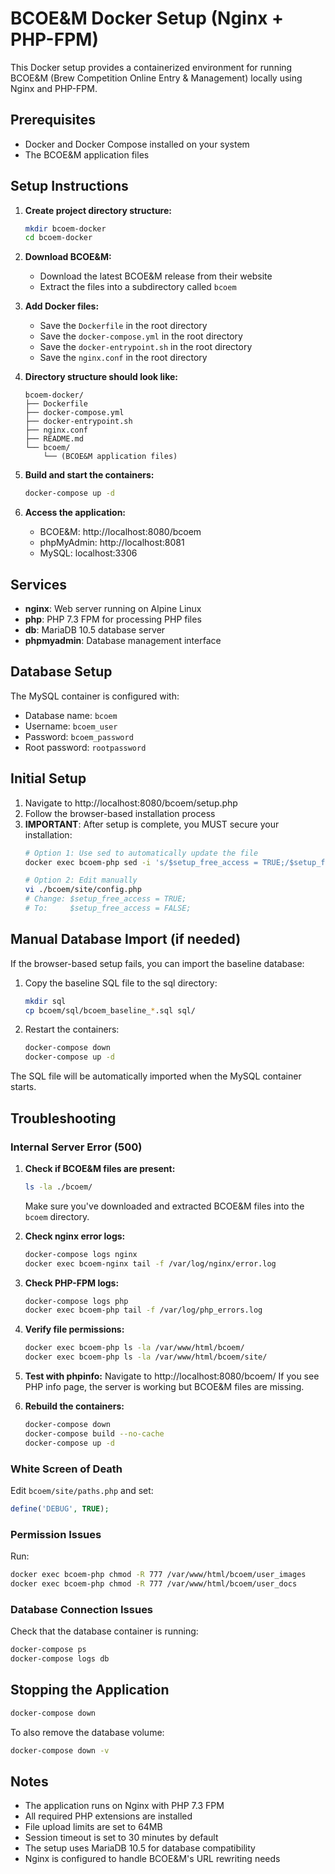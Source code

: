 # BCOE&M Docker Setup (Nginx + PHP-FPM)

This Docker setup provides a containerized environment for running BCOE&M (Brew Competition Online Entry & Management) locally using Nginx and PHP-FPM.

## Prerequisites

- Docker and Docker Compose installed on your system
- The BCOE&M application files

## Setup Instructions

1. **Create project directory structure:**
   ```bash
   mkdir bcoem-docker
   cd bcoem-docker
   ```

2. **Download BCOE&M:**
   - Download the latest BCOE&M release from their website
   - Extract the files into a subdirectory called `bcoem`

3. **Add Docker files:**
   - Save the `Dockerfile` in the root directory
   - Save the `docker-compose.yml` in the root directory
   - Save the `docker-entrypoint.sh` in the root directory
   - Save the `nginx.conf` in the root directory

4. **Directory structure should look like:**
   ```
   bcoem-docker/
   ├── Dockerfile
   ├── docker-compose.yml
   ├── docker-entrypoint.sh
   ├── nginx.conf
   ├── README.md
   └── bcoem/
       └── (BCOE&M application files)
   ```

5. **Build and start the containers:**
   ```bash
   docker-compose up -d
   ```

6. **Access the application:**
   - BCOE&M: http://localhost:8080/bcoem
   - phpMyAdmin: http://localhost:8081
   - MySQL: localhost:3306

## Services

- **nginx**: Web server running on Alpine Linux
- **php**: PHP 7.3 FPM for processing PHP files
- **db**: MariaDB 10.5 database server
- **phpmyadmin**: Database management interface

## Database Setup

The MySQL container is configured with:
- Database name: `bcoem`
- Username: `bcoem_user`
- Password: `bcoem_password`
- Root password: `rootpassword`

## Initial Setup

1. Navigate to http://localhost:8080/bcoem/setup.php
2. Follow the browser-based installation process
3. **IMPORTANT**: After setup is complete, you MUST secure your installation:
   ```bash
   # Option 1: Use sed to automatically update the file
   docker exec bcoem-php sed -i 's/$setup_free_access = TRUE;/$setup_free_access = FALSE;/g' /var/www/html/bcoem/site/config.php
   
   # Option 2: Edit manually
   vi ./bcoem/site/config.php
   # Change: $setup_free_access = TRUE;
   # To:     $setup_free_access = FALSE;
   ```

## Manual Database Import (if needed)

If the browser-based setup fails, you can import the baseline database:

1. Copy the baseline SQL file to the sql directory:
   ```bash
   mkdir sql
   cp bcoem/sql/bcoem_baseline_*.sql sql/
   ```

2. Restart the containers:
   ```bash
   docker-compose down
   docker-compose up -d
   ```

The SQL file will be automatically imported when the MySQL container starts.

## Troubleshooting

### Internal Server Error (500)

1. **Check if BCOE&M files are present:**
   ```bash
   ls -la ./bcoem/
   ```
   Make sure you've downloaded and extracted BCOE&M files into the `bcoem` directory.

2. **Check nginx error logs:**
   ```bash
   docker-compose logs nginx
   docker exec bcoem-nginx tail -f /var/log/nginx/error.log
   ```

3. **Check PHP-FPM logs:**
   ```bash
   docker-compose logs php
   docker exec bcoem-php tail -f /var/log/php_errors.log
   ```

4. **Verify file permissions:**
   ```bash
   docker exec bcoem-php ls -la /var/www/html/bcoem/
   docker exec bcoem-php ls -la /var/www/html/bcoem/site/
   ```

5. **Test with phpinfo:**
   Navigate to http://localhost:8080/bcoem/
   If you see PHP info page, the server is working but BCOE&M files are missing.

6. **Rebuild the containers:**
   ```bash
   docker-compose down
   docker-compose build --no-cache
   docker-compose up -d
   ```

### White Screen of Death
Edit `bcoem/site/paths.php` and set:
```php
define('DEBUG', TRUE);
```

### Permission Issues
Run:
```bash
docker exec bcoem-php chmod -R 777 /var/www/html/bcoem/user_images
docker exec bcoem-php chmod -R 777 /var/www/html/bcoem/user_docs
```

### Database Connection Issues
Check that the database container is running:
```bash
docker-compose ps
docker-compose logs db
```

## Stopping the Application

```bash
docker-compose down
```

To also remove the database volume:
```bash
docker-compose down -v
```

## Notes

- The application runs on Nginx with PHP 7.3 FPM
- All required PHP extensions are installed
- File upload limits are set to 64MB
- Session timeout is set to 30 minutes by default
- The setup uses MariaDB 10.5 for database compatibility
- Nginx is configured to handle BCOE&M's URL rewriting needs
